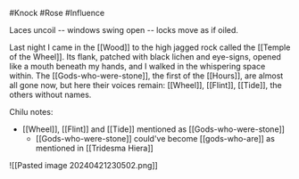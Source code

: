 #Knock #Rose #Influence 

Laces uncoil -- windows swing open -- locks move as if oiled.

Last night I came in the [[Wood]] to the high jagged rock called the [[Temple of the Wheel]]. Its flank, patched with black lichen and eye-signs, opened like a mouth beneath my hands, and I walked in the whispering space within. The [[Gods-who-were-stone]], the first of the [[Hours]], are almost all gone now, but here their voices remain: [[Wheel]], [[Flint]], [[Tide]], the others without names.

Chilu notes:
-  [[Wheel]], [[Flint]] and [[Tide]] mentioned as [[Gods-who-were-stone]]
	- [[Gods-who-were-stone]] could've become [[gods-who-are]] as mentioned in [[Tridesma Hiera]]

![[Pasted image 20240421230502.png]]